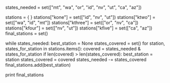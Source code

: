 states_needed = set(["mt", "wa", "or", "id", "nv", "ut", "ca", "az"])

stations = { }
stations["kone"] = set(["id", "nv", "ut"])
stations["ktwo"] = set(["wa", "id", "mt"])
stations["kthree"] = set(["or", "nv", "ca"])
stations["kfour"] = set(["nv", "ut"])
stations["kfive"] = set(["ca", "az"])
final_stations = set()

while states_needed:
    best_station = None
    states_covered = set()
    for station, states_for_station in stations.items():
       covered = states_needed & states_for_station
       if len(covered) > len(states_covered):
          best_station = station
          states_covered = covered
    states_needed -= states_covered
    final_stations.add(best_station)
    
print final_stations

